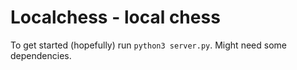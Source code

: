# Localchess - local chess
To get started (hopefully) run `python3 server.py`. Might need some dependencies.
